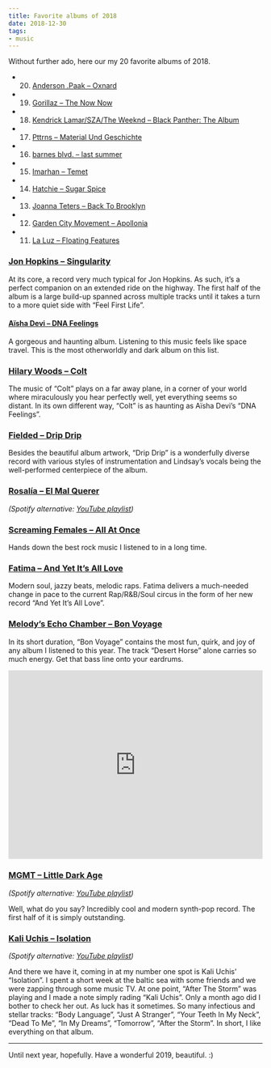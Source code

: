 ```yaml
---
title: Favorite albums of 2018
date: 2018-12-30
tags:
- music
---
```

Without further ado, here our my 20 favorite albums of 2018.

<!--more-->

- 20. [Anderson .Paak – Oxnard](https://open.spotify.com/album/3rqqwtJE89WoWvMyPTvbZc)
- 19. [Gorillaz – The Now Now](https://open.spotify.com/album/1amYhlukNF8WdaQC3gKkgL)
- 18. [Kendrick Lamar/SZA/The Weeknd – Black Panther: The Album](https://open.spotify.com/album/3pLdWdkj83EYfDN6H2N8MR)
- 17. [Pttrns – Material Und Geschichte](https://altinvillage.bandcamp.com/album/material-und-geschichte)
- 16. [barnes blvd. – last summer](https://barnesblvd.bandcamp.com/album/last-summer)
- 15. [Imarhan – Temet](https://imarhan.bandcamp.com/album/temet)
- 14. [Hatchie – Sugar Spice](https://hatchie.bandcamp.com/album/sugar-spice)
- 13. [Joanna Teters – Back To Brooklyn](https://joannateters.bandcamp.com/album/back-to-brooklyn)
- 12. [Garden City Movement – Apollonia](https://gardencitymovement.bandcamp.com/album/apollonia)
- 11. [La Luz – Floating Features](https://laluz.bandcamp.com/album/floating-features)

### [Jon Hopkins – Singularity](https://jonhopkins.bandcamp.com/album/singularity)

At its core, a record very much typical for Jon Hopkins. As such, it’s a perfect companion on an extended ride on the highway. The first half of the album is a large build-up spanned across multiple tracks until it takes a turn to a more quiet side with “Feel First Life”.



#### [Aïsha Devi – DNA Feelings](https://aishadevi.bandcamp.com/album/dna-feelings)

A gorgeous and haunting album. Listening to this music feels like space travel. This is the most otherworldly and dark album on this list.



### [Hilary Woods – Colt](https://hilarywoodsmusic.bandcamp.com/album/colt)

The music of “Colt” plays on a far away plane, in a corner of your world where miraculously you hear perfectly well, yet everything seems so distant. In its own different way, “Colt” is as haunting as Aïsha Devi’s “DNA Feelings”.



### [Fielded – Drip Drip](https://deathbombarc.bandcamp.com/album/drip-drip)

Besides the beautiful album artwork, “Drip Drip” is a wonderfully diverse record with various styles of instrumentation and Lindsay’s vocals being the well-performed centerpiece of the album.



### [Rosalía – El Mal Querer](https://open.spotify.com/album/355bjCHzRJztCzaG5Za4gq)

*(Spotify alternative: [YouTube playlist](https://www.youtube.com/playlist?list=PLxKHVMqMZqUT9r2C1t43NT6SskOLVHl5_))*



### [Screaming Females – All At Once](https://screamingfemales.bandcamp.com/album/all-at-once)

Hands down the best rock music I listened to in a long time.



### [Fatima – And Yet It’s All Love](https://fatima.bandcamp.com/album/and-yet-its-all-love)

Modern soul, jazzy beats, melodic raps. Fatima delivers a much-needed change in pace to the current Rap/R&B/Soul circus in the form of her new record “And Yet It’s All Love”.



### [Melody’s Echo Chamber – Bon Voyage](https://melodysechochamber.bandcamp.com/album/bon-voyage)

In its short duration, “Bon Voyage” contains the most fun, quirk, and joy of any album I listened to this year. The track “Desert Horse” alone carries so much energy. Get that bass line onto your eardrums.

<iframe style="border: 0; width: 100%; height: 373px;" src="https://bandcamp.com/EmbeddedPlayer/album=2381170004/size=large/bgcol=ffffff/linkcol=0687f5/artwork=small/transparent=true/" seamless><a href="http://melodysechochamber.bandcamp.com/album/bon-voyage">Bon Voyage by Melody’s Echo Chamber</a></iframe>



### [MGMT – Little Dark Age](https://open.spotify.com/album/7GjVWG39IOj4viyWplJV4H)

*(Spotify alternative: [YouTube playlist](https://www.youtube.com/watch?v=Hblrzggqqo4))*

Well, what do you say? Incredibly cool and modern synth-pop record. The first half of it is simply outstanding.



### [Kali Uchis – Isolation](https://open.spotify.com/album/4EPQtdq6vvwxuYeQTrwDVY)

*(Spotify alternative: [YouTube playlist](https://www.youtube.com/playlist?list=PLql5iS_v4445NkUspLYqKHhchz9oFzq7r))*

And there we have it, coming in at my number one spot is Kali Uchis’ “Isolation”. I spent a short week at the baltic sea with some friends and we were zapping through some music TV. At one point, “After The Storm” was playing and I made a note simply rading “Kali Uchis”. Only a month ago did I bother to check her out. As luck has it sometimes. So many infectious and stellar tracks: “Body Language”, “Just A Stranger”, “Your Teeth In My Neck”, “Dead To Me”, “In My Dreams”, “Tomorrow”, “After the Storm”. In short, I like everything on that album.

---

Until next year, hopefully. Have a wonderful 2019, beautiful. :)
